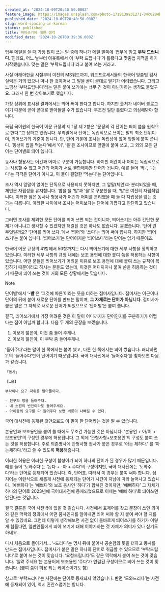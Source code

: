 ```yaml
---
created_at: '2024-10-09T20:40:50.000Z'
feature_image: https://images.unsplash.com/photo-1719139931271-04c0284b0603?crop=entropy&cs=tinysrgb&fit=max&fm=jpg&ixid=M3wxMTc3M3wwfDF8c2VhcmNofDZ8fEhhbmd1bHxlbnwwfHx8fDE3Mjk2MTE3NTJ8MA&ixlib=rb-4.0.3&q=80&w=2000
published_date: '2024-10-09T20:40:50.000Z'
slug: word-spacing-in-korean
status: published
title: 띄어쓰기에 대한 생각
modified_date: '2024-10-26T09:39:36.000Z'
---
```


업무 메일을 쓸 때 가장 많이 쓰는 말 중에 하나가 메일 말미에 ‘업무에 참고 **부탁 드립니다.**‘인데요, 어느 날부터 아웃룩에서 이 ‘부탁 드립니다’가 틀렸다고 맞춤법 지적을 하기 시작했습니다. 맞는 말은 ‘부탁드립니다’라고 붙여 쓰는 거라고.

사실 아래아한글 시절부터 이전의 MS워드까지, 워드프로세서들의 한국어 맞춤법 검사 실력은 거의 있으나 마나 한 것이어서 그 말을 곧이 곧대로 믿기가 어려웠습니다. 그리고 느낌상 ‘부탁드립니다’라는 말은 붙여 쓰기에는 너무 긴 것이 아닌가하는 생각도 들었구요. 그래서 한 번 찾아보기로 했습니다.

가장 상위에 표시된 결과에서는 띄어 써야 한다고 합니다. 하지만 출처가 네이버 블로그이기 때문에 곧이 곧대로 받아들일 수가 없습니다. 무조건 일단 틀렸다고 의심해봐야 합니다.

국립 국어원의 한국어 어문 규정의 제 1장 제 2항은 “문장의 각 단어는 띄어 씀을 원칙으로 한다.”고 정하고 있습니다. 우리말에서 단어는 독립적으로 쓰이는 말의 최소 단위이며, 띄어쓰기의 기준이 됩니다. 단, 단어 가운데 조사는 독립성이 없어 앞말에 붙여 씁니다. ‘동생이 밥을 먹는다’에서 ‘이’, ‘을’은 조사이므로 앞말에 붙여 쓰고, 그 외의 모든 단어는 단어별로 띄어 씁니다.

동사나 형용사는 어간과 어미로 구분이 가능합니다. 하지만 어간이나 어미는 독립적으로는 사용할 수 없고 어간과 어미가 서로 결합해야만 단어가 됩니다. 예를 들어 ‘먹-‘, ‘-는다’는 각각은 단어가 아니고, 이 둘이 결합한 ‘먹는다’는 단어입니다.

조사 역시 앞말이 없이는 단독으로 사용되지 못하지만, 그 앞말(체언)과 분리되었을 때, 체언은 자립성을 유지합니다. ‘밥을’을 ‘밥’과 ‘을’로 구분했을 때, ‘밥’은 여전히 자립적입니다. 이러한 점은 동사나 형용사가 어간과 어미를 분리했을 때 둘 다 자립성을 잃는 것과는 다릅니다. 이러한 차이에서 조사는 어미보다는 단어에 가깝다고 판단하고 있습니다.

그러면 조사를 제외한 모든 단어를 띄어 쓰면 되는 것이니까, 띄어쓰기는 아주 간단한 문제가 아니냐고 생각할 수 있겠지만 해결된 것은 하나도 없습니다. 묻겠습니다. ‘단어’란 무엇일까요? ‘단어를 띄어 쓰다.’에서 ‘띄어’와 ‘쓰다’는 띄어 써야 합니다. 하지만 ‘띄어쓰기’는 붙여 씁니다. ‘띄어쓰기’는 단어이지만 ‘띄어쓰다’라는 단어는 없기 때문이죠.

한국어 어문 규정의 41항에서 50항까지는 다시 띄어쓰기에 대한 세부 사항을 정의하고 있습니다. 이러한 세부 사항의 규정 내에는 보조 용언에 대한 붙여 씀을 허용하는 사항이 있습니다. 어떤 분들은 띄어쓰기가 어려운 이유로 보조 용언에 대해 붙여 쓰는 규칙이 복잡하기 때문이라고 하시는 분들도 있는데, 이것은 어디까지나 붙여 씀을 허용하는 것이기 때문에 띄어 쓰는 것이 거의 모든 상황에서는 맞습니다.

>[!note]
단어별’에서 ‘**-별**’은 ‘그것에 따른’이라는 뜻을 더하는 접미사입니다. 접미사는 어근이나 단어의 뒤에 붙어 새로운 단어를 만드는 말이며, **그 자체로는 단어가 아닙니다**. 접미사가 붙은 말은 그 자체로 새로운 단어가 되었으므로 ‘단어별’은 붙여 씁니다.

결국, 띄어쓰기에서 가장 어려운 것은 이 말이 어디까지가 단어인지를 구분하기가 어렵다는 점이 아닐까 합니다. 다음 두 개의 문장을 보겠습니다.

1. 이보게 젊은이, 이것 좀 들어 주게나.
2. 이보게 젊은이, 이 부탁 좀 들어주게나.

‘들어주다’라는 말이 한 쪽에서는 붙여 썼고, 다른 한 쪽에서는 띄어 썼습니다. 왜냐하면 2.의 ‘들어주다’만이 단어이기 때문입니다. 국어 대사전에서 ‘들어주다’를 찾아보면 다음과 같습니다.

```
「동사」

【…을】

부탁이나 요구 따위를 받아들이다.

- 친구의 청을 들어주다.
- 내 소원의 반만이라도 들어주세요.
- 아이들의 요구를 다 들어주다 보면 버릇이 나빠질 수 있다.
```

국어 대사전에 등재된 것만으로도 이 말이 한 단어라는 것을 알 수 있습니다. 

본용언과 보조용언을 붙여 쓸 때에도 무조건 가능한 것은 아닙니다. ‘본용언 + 아/어 + 보조용언’의 구성인 경우에 허용됩니다. 그 외에 ‘관형사형+보조용언’의 구성도 붙여 쓰는 것을 허용합니다. 주로 의존명사에 관형사형 접사가 붙은 경우로 ‘아는 체하다.’ 를 ‘아는체하다.’라고 쓸 수 있도록 **허용**해줍니다.

이러한 허용은 이러한 구성이 합성어가 되어 하나의 단어가 된 경우가 많기 때문입니다. 예를 들어 ‘도와주다’는 ‘돕다 + -아 + 주다’의 구성이지만, 국어 대사전에는 ‘도와주다’라는 단어로 등재되어 있습니다. 즉, 단어죠. 따라서 이 경우는 붙여 써야 합니다. 심지어는 이런식으로 새롭게 사전에 등재되는 단어가 시간이 지남에 따라 늘어나고 있습니다. ‘예뻐하다’는 ‘예쁘다’와 보조 동사인 ‘하다’가 합쳐진 것이지만, ‘예뻐하다’ 그 자체가 하나의 단어로 2023년에 국어대사전에 등재되었으므로 이제는 ‘예뻐 하다’로 띄어쓰면 안된다는 것입니다.

결국 결론은 국어 사전밖에 없을 것 같습니다. 사전에서 표제어를 찾고 문장이 쓰인 의미와 같은 맥락의 정의에서 어떤 품사인지를 알아내면 띄어 써야 할 지 붙여 써야 할 지를 알 수 있겠네요. 그런데 이렇게 생각해보면 사전 없이 올바르게 띄어쓰기를 하기가 이렇게 힘들다면, 일반인들에게 띄어 쓰기에 대해 이야기하는 것 자체가 의미가 있나 싶기도 하네요.

다시 처음으로 돌아가서… ‘-드리다’는 명사 뒤에 붙어서 공손함의 뜻을 더하고 동사를 만드는 접미사입니다. 접미사가 붙은 말은 하나의 단어로 취급할 수 있으므로 ‘부탁드립니다’로 붙여 쓰는 것이 맞습니다. ‘요청드립니다’도 같은 맥락에서 붙여 쓰는 것이 맞습니다. ‘알려 주세요’는 본용어에 보조용언 ‘주다’가 연결된 구성이므로 띄어 쓰는 것이 맞습니다. (붙여 씀이 허용 되는 케이스이기도 함)

참고로 ‘부탁드리다’는 사전에는 단어로 등재되지 않았습니다. 반면 ‘도와드리다’는 사전에 등재되어 있어, 역시 혼란스럽기는 합니다.
